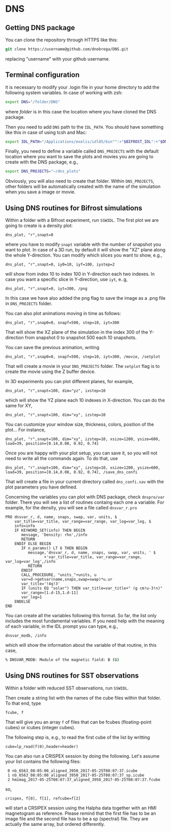 # DNS

## Getting DNS package

You can clone the repository through HTTPS like this:

```tcsh
git clone https://username@github.com/dnobrega/DNS.git
```

replacing "username" with your github username.

## Terminal configuration

It is necessary to modify your .login file in your home directory to add the following system variables.
In case of working with zsh:

``` zsh 
export DNS="/folder/DNS" 
```

where _folder_ is in this case the location where you have cloned the DNS package. 

Then you need to add ```DNS``` path to the ```IDL_PATH```. You should have something like this
in case of using tcsh and Mac:

``` zsh
export IDL_PATH="/Applications/exelis/idl85/bin"":+"$BIFROST_IDL":+"$DNS
```

Finally, you need to define a variable called ```DNS_PROJECTS``` with the default
location where you want to save the plots and movies you are going
to create with the DNS package, e.g.,

``` zsh
export DNS_PROJECTS="~/dns_plots"
```

Obviously, you will also need to create that folder. 
Within ```DNS_PROJECTS```, other folders will be automatically 
created with the name of the simulation when you save a image or movie.

## Using DNS routines for Bifrost simulations

Within a folder with a Bifrost experiment, run ```SSWIDL```. 
The first plot we are going to create is a density plot:

``` IDL
dns_plot, "r",snapt=0
```
where you have to modify ```snapt``` variable with the number of snapshot you want to plot.
In case of a 3D run, by default it will show the "XZ" plane along the whole Y-direction.
You can modify which slices you want to show, e.g.,

``` IDL
dns_plot, "r",snapt=0, iy0=10, iyf=100, iystep=2
```
will show from index 10 to index 100 in Y-direction each two indexes.
In case you want a specific slice in Y-direction, 
use ```iyt```, e..g,

``` IDL
dns_plot, "r",snapt=0, iyt=300, /png
```
In this case we have also added the png flag to save the image as a .png file
in ```DNS_PROJECTS``` folder.

You can also plot animations moving in time as follows:

``` IDL
dns_plot, "r",snap0=0, snapf=500, step=10, iyt=300
```

That will show the XZ plane of the simulation in the index 300 of the Y-direction from
snapshot 0 to snapshot 500 each 10 snapshots.

You can save the previous animation, writing 

``` IDL
dns_plot, "r",snap0=0, snapf=500, step=10, iyt=300, /movie, /setplot
```

That will create a movie in your ```DNS_PROJECTS``` folder. The ```setplot``` flag is
to create the movie using the Z buffer device.

In 3D experiments you can plot different planes, for example,

``` IDL
dns_plot, "r",snapt=100, dim="yz", ixstep=10
```
which will show the YZ plane each 10 indexes in X-direction. You can do the same for XY,

``` IDL
dns_plot, "r",snapt=100, dim="xy", izstep=10
```

You can customize your window size, thickness, colors, position of the plot... For instance,

``` IDL
dns_plot, "r",snapt=100, dim="xy", izstep=10, xsize=1200, ysize=600, load=39, position=[0.14,0.08, 0.92, 0.74]
```

Once you are happy with your plot setup, you can save it, so you will not need to write
all the commands again. To do that, use 

``` IDL
dns_plot, "r",snapt=100, dim="xy", izstep=10, xsize=1200, ysize=600, load=39, position=[0.14,0.08, 0.92, 0.74], /save_dns_confi
```
That will create a file in your current directory called ```dns_confi.sav``` with the plot parameters you have
defined.

Concerning the variables you can plot with DNS package, check ```dnspro/var``` folder.
There you will see a list of routines containg each one a variable. For example, for
the density, you will see a file called ```dnsvar_r.pro```

``` IDL 
PRO dnsvar_r, d, name, snaps, swap, var, units, $
    var_title=var_title, var_range=var_range, var_log=var_log, $
    info=info
    IF KEYWORD_SET(info) THEN BEGIN
       message, 'Density: rho',/info
       RETURN
    ENDIF ELSE BEGIN
       IF n_params() LT 6 THEN BEGIN
          message,'dnsvar_r, d, name, snaps, swap, var, units, ' $
                 +'var_title=var_title, var_range=var_range, var_log=var_log',/info
          RETURN
       ENDIF
       CALL_PROCEDURE, "units_"+units, u
       var=d->getvar(name,snaps,swap=swap)*u.ur
       var_title='!4q!3'
       IF (units EQ "solar") THEN var_title=var_title+" (g cm!u-3!n)"
       var_range=[1.d-15,1.d-11]
       var_log=1
    ENDELSE
END
```

You can create all the variables following this format. So far, the list only
includes the most fundamental variables. If you need help
with the meaning of each variable, in the IDL prompt you can type, e.g.,

```IDL
dnsvar_modb, /info
```
which will show the information about the variable of that routine, in this case,

``` csh
% DNSVAR_MODB: Module of the magnetic field: B (G)
```

## Using DNS routines for SST observations

Within a folder with reduced SST observations, run ```SSWIDL```. 

Then create a string list with the names of the cube files within that folder. To that end, type
``` IDL
fcube, f
```
That will give you an array ```f``` of files that can be fcubes (floating-point cubes) or icubes (integer cubes).

The following step is, e.g., to read the first cube of the list by writting
``` IDL
cube=lp_read(f(0),header=header)
```

You can also run a CRISPEX session by doing the following. Let's assume your list contains the following files:
``` IDL
 0 nb_6563_08:05:00_aligned_3950_2017-05-25T08:07:37.icube
 1 nb_6563_08:05:00_aligned_3950_2017-05-25T08:07:37_sp.icube
 2 hmimag_2017-05-25T08:07:37_aligned_3950_2017-05-25T08:07:37.fcube
```
so, 
``` IDL
crispex, f[0], f[1], refcube=f[2]
```
will start a CRSIPEX session using the Halpha data together with an HMI magnetogram as reference. Please remind that the first
file has to be an image file and the second file has to be a sp (spectral) file. They are actually the same array, but 
ordered differently. 

